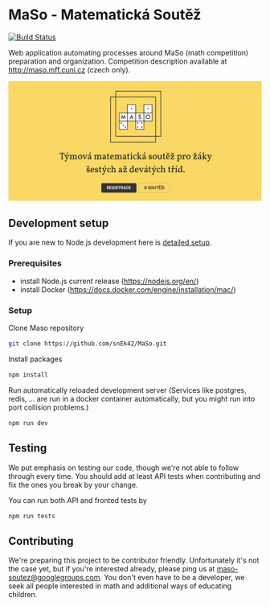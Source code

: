# MaSo - Matematická Soutěž

[![Build Status](https://travis-ci.org/snEk42/MaSo.svg?branch=master)](https://travis-ci.org/snEk42/MaSo)

Web application automating processes around MaSo (math competition) preparation and organization.
Competition description available at <http://maso.mff.cuni.cz> (czech only).

![homepage image](header.png)

## Development setup

If you are new to Node.js development here is [detailed setup](./docs/linux-setup.md).

### Prerequisites

- install Node.js current release (<https://nodejs.org/en/>)
- install Docker (<https://docs.docker.com/engine/installation/mac/>)

### Setup

Clone Maso repository

```bash
git clone https://github.com/snEk42/MaSo.git
```

Install packages

```bash
npm install
```

Run automatically reloaded development server (Services like postgres, redis, ...
are run in a docker container automatically, but you might run into port collision problems.)

```bash
npm run dev
```

## Testing

We put emphasis on testing our code, though we're not able to follow through every time.
You should add at least API tests when contributing and fix the ones you break by your change.

You can run both API and fronted tests by

```bash
npm run tests
```

## Contributing

We're preparing this project to be contributor friendly. Unfortunately it's not the case yet,
but if you're interested already, please ping us at maso-soutez@googlegroups.com. You don't
even have to be a developer, we seek all people interested in math and additional ways of
educating children.